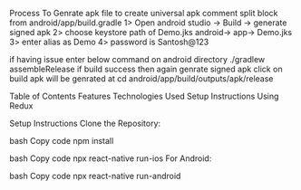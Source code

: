 

Process To Genrate apk file
to create universal apk comment split block from android/app/build.gradle
1> Open android studio -> Build -> generate signed apk 
2> choose keystore path of Demo.jks android-> app-> Demo.jks
3> enter alias as Demo
4> password is Santosh@123

if having issue enter below command on android directory ./gradlew assembleRelease
if build success then again genrate signed apk
click on build apk will be genrated at cd android/app/build/outputs/apk/release


Table of Contents
Features
Technologies Used
Setup Instructions
Using Redux

Setup Instructions
Clone the Repository:


bash
Copy code
npm install



bash
Copy code
npx react-native run-ios
For Android:

bash
Copy code
npx react-native run-android


